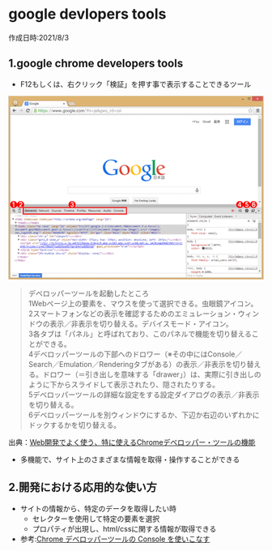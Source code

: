# google devlopers tools
作成日時:2021/8/3

## 1.google chrome developers tools
* F12もしくは、右クリック「検証」を押す事で表示することできるツール

![](2021-08-03-23-51-11.png)
>デベロッパーツールを起動したところ   
1Webページ上の要素を、マウスを使って選択できる。虫眼鏡アイコン。   
2スマートフォンなどの表示を確認するためのエミュレーション・ウィンドウの表示／非表示を切り替える。デバイスモード・アイコン。   
3各タブは「パネル」と呼ばれており、このパネルで機能を切り替えることができる。   
4デベロッパーツールの下部へのドロワー（※その中にはConsole／Search／Emulation／Renderingタブがある）の表示／非表示を切り替える。ドロワー（＝引き出しを意味する「drawer」）は、実際に引き出しのように下からスライドして表示されたり、隠されたりする。   
5デベロッパーツールの詳細な設定をする設定ダイアログの表示／非表示を切り替える。   
6デベロッパーツールを別ウィンドウにするか、下辺か右辺のいずれかにドックするかを切り替える。   


出典：[Web開発でよく使う、特に使えるChromeデベロッパー・ツールの機能](https://www.buildinsider.net/web/chromedevtools/01)

* 多機能で、サイト上のさまざまな情報を取得・操作することができる

## 2.開発における応用的な使い方
* サイトの情報から、特定のデータを取得したい時
  * セレクターを使用して特定の要素を選択
  * プロパティが出現し、html/cssに関する情報が取得できる
* 参考:[Chrome デベロッパーツールの Console を使いこなす](https://qiita.com/howdy39/items/c22c2cfafab88fa73d15)
